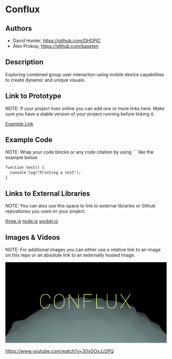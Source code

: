 # Conflux


## Authors
- David Hunter, https://github.com/DHDPIC
- Alex Prokop, https://github.com/baseten

## Description
Exploring combined group user interaction using mobile device capabilities to create dynamic and unique visuals. 

## Link to Prototype
NOTE: If your project lives online you can add one or more links here. Make sure you have a stable version of your project running before linking it.

[Example Link](http://www.google.com "Example Link")

## Example Code
NOTE: Wrap your code blocks or any code citation by using ``` like the example below.
```
function test() {
  console.log("Printing a test");
}
```
## Links to External Libraries
 NOTE: You can also use this space to link to external libraries or Github repositories you used on your project.

[three.js](http://threejs.org/ "three.js")
[node.js](http://nodejs.org/ "node.js")
[socket.io](http://socket.io/ "socket.io")

## Images & Videos
NOTE: For additional images you can either use a relative link to an image on this repo or an absolute link to an externally hosted image.

![Example Image](project_images/cover.jpg?raw=true "Example Image")

https://www.youtube.com/watch?v=30yGOxJJ2PQ
